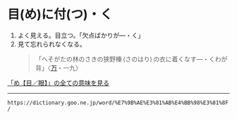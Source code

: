 # 目(め)に付(つ)・く

1. よく見える。目立つ。「欠点ばかりが―・く」
2. 見て忘れられなくなる。
    >「へそがたの林のさきの狭野榛 (さのはり) の衣に着くなす―・くわが背」〈[万](https://dictionary.goo.ne.jp/word/%E4%B8%87%E8%91%89%E9%9B%86_%28%E3%81%BE%E3%82%93%E3%82%88%E3%81%86%E3%81%97%E3%82%85%E3%81%86%29/#jn-210648)・一九〉
        

[「め【目／眼】」の全ての意味を見る](https://dictionary.goo.ne.jp/word/%E7%9B%AE_%28%E3%82%81%29/#jn-216295)

---
`https://dictionary.goo.ne.jp/word/%E7%9B%AE%E3%81%AB%E4%BB%98%E3%81%8F/`